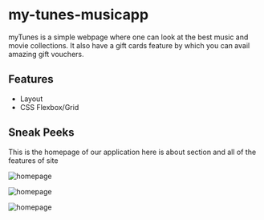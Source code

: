 # my-tunes-musicapp
myTunes is a simple webpage where one can look at the best music and movie collections. It also have a gift cards feature by which you can avail amazing gift vouchers.


## Features
- Layout
- CSS Flexbox/Grid


## Sneak Peeks

This is the homepage of our application here is about section and all of the features of site

![homepage](https://i.ibb.co/HhTYkLf/Screenshot-491.png)

![homepage](https://i.ibb.co/25kt0Xx/Screenshot-492.png)

![homepage](https://i.ibb.co/55FDFkH/Screenshot-493.png)
